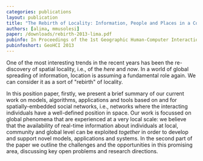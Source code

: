 ```yaml
---
categories: publications
layout: publication
title: "The Rebirth of Locality: Information, People and Places in a Connected World"
authors: [alima, mmusolesi]
paper: /downloads/rebirth-2013-lima.pdf
pubinfo: In Proceedings of the 1st Geographic Human-Computer Interaction Workshop. Colocated with ACM CHI'13. Paris, France. April 2013.
pubinfoshort: GeoHCI 2013
---
```

One of the most interesting trends in the recent years has been the
re-discovery of spatial locality, i.e., of the <em>here</em> and <em>now</em>.
In a world of global spreading of information, location is assuming a
fundamental role again. We can consider it as a sort of "rebirth" of
locality.

In this position paper, firstly, we present a brief summary of our
current work on models, algorithms, applications and tools based on and
for spatially-embedded social networks, i.e., networks where the
interacting individuals have a well-defined position in space.
Our work is focussed on global phenomena that are experienced at a very
local scale: we believe that the availability of real-time information
about individuals at local, community and global level can be exploited
<em>together</em> in order to develop and support novel models,
applications and systems.
In the second part of the paper we outline the challenges and the
opportunities in this promising area, discussing key open problems and
research directions.
